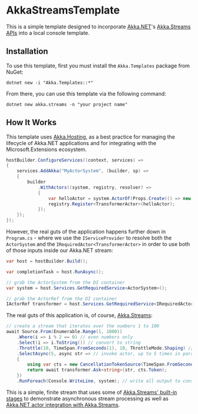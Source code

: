 # AkkaStreamsTemplate

This is a simple template designed to incorporate [Akka.NET](https://getakka.net/)'s [Akka.Streams APIs](https://getakka.net/articles/streams/introduction.html) into a local console template.

## Installation

To use this template, first you must install the `Akka.Templates` package from NuGet:

```shell
dotnet new -i "Akka.Templates::*"
```

From there, you can use this template via the following command:

```
dotnet new akka.streams -n "your project name"
```

## How It Works

This template uses [Akka.Hosting](https://github.com/akkadotnet/Akka.Hosting), as a best practice for managing the lifecycle of Akka.NET applications and for integrating with the Microsoft.Extensions ecosystem.

```csharp
hostBuilder.ConfigureServices((context, services) =>
{
    services.AddAkka("MyActorSystem", (builder, sp) =>
    {
        builder
            .WithActors((system, registry, resolver) =>
            {
                var helloActor = system.ActorOf(Props.Create(() => new TransformerActor()), "transformer");
                registry.Register<TransformerActor>(helloActor);
            });
    });
});
```

However, the real guts of the application happens further down in `Program.cs` - where we use the `IServiceProvider` to resolve both the `ActorSystem` and the `IRequiredActor<TransformerActor>` in order to use both of those inputs inside our Akka.NET stream:

```csharp
var host = hostBuilder.Build();

var completionTask = host.RunAsync();

// grab the ActorSystem from the DI container
var system = host.Services.GetRequiredService<ActorSystem>();

// grab the ActorRef from the DI container
IActorRef transformer = host.Services.GetRequiredService<IRequiredActor<TransformerActor>>().ActorRef;
```

The real guts of this application is, of course, [Akka.Streams](https://getakka.net/articles/streams/introduction.html):

```csharp
// create a stream that iterates over the numbers 1 to 100
await Source.From(Enumerable.Range(1, 1000))
    .Where(i => i % 2 == 0) // even numbers only
    .Select(i => i.ToString()) // convert to string
    .Throttle(10, TimeSpan.FromSeconds(1), 10, ThrottleMode.Shaping) // throttle stream to 10 elements per second
    .SelectAsync(5, async str => // invoke actor, up to 5 times in parallel, to convert string
    {
        using var cts = new CancellationTokenSource(TimeSpan.FromSeconds(3));
        return await transformer.Ask<string>(str, cts.Token);
    })
    .RunForeach(Console.WriteLine, system); // write all output to console
```

This is a simple, finite stream that uses some of [Akka.Streams' built-in stages](https://getakka.net/articles/streams/builtinstages.html) to demonstrate asynchronous stream processing as well as [Akka.NET actor integration with Akka.Streams](https://getakka.net/articles/streams/integration.html).